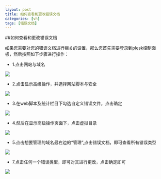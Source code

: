```yaml
---
layout: post
title: 如何查看和更改错误文档
categories: [vh]
tags: [错误文档]
---
```

##如何查看和更改错误文档

如果您需要对您的错误文档进行相关的设置，那么您首先需要登录到plesk控制面板，然后按照如下步骤进行操作：

*    1.点击网站与域名

![](http://ww3.sinaimg.cn/large/a74ecc4cjw1dzavciyxybj.jpg)

*    2.点击显示高级操作，并选择网站脚本与安全

![](http://ww2.sinaimg.cn/large/a74ecc4cjw1dzby98tt0pj.jpg)

*    3.在web脚本及统计栏目下勾选自定义错误文件，点击确定

![](http://ww1.sinaimg.cn/large/a74eed94jw1dzbydofdmxj.jpg)

*    4.然后在显示高级操作页面下，点击虚拟目录

![](http://ww1.sinaimg.cn/large/a74e55b4jw1dzbyhmwm19j.jpg)

*    5.点击想要管理的域名最右边的“管理”,点击错误文档，即可查看所有错误类型

![](http://ww4.sinaimg.cn/large/a74ecc4cjw1dzbyrlr4ioj.jpg)

*    7.点击任何一个错误类型，即可对其进行更改，点击确定即可

![](http://ww2.sinaimg.cn/large/a74eed94jw1dzbyum3f3oj.jpg)